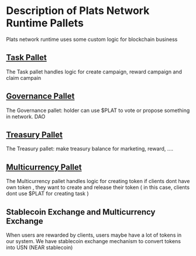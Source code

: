# Description of Plats Network Runtime Pallets

Plats network runtime uses some custom logic for blockchain business

## [Task Pallet](../pallets/task/README.md)

The Task pallet handles logic for create campaign, reward campaign and claim campain

## [Governance Pallet]()

The Governance pallet: holder can use $PLAT to vote or propose something in network. DAO

## [Treasury Pallet]()

The Treasury pallet: make treasury balance for marketing, reward, ....

## [Multicurrency Pallet]()

The Multicurrency pallet handles logic for creating token if clients dont have own token , they want to create and release their token ( in this case, clients dont use $PLAT for creating task )

## Stablecoin Exchange and Multicurrency Exchange

When users are rewarded by clients, users maybe have a lot of tokens in our system. We have stablecoin exchange mechanism to convert tokens into USN (NEAR stablecoin)
